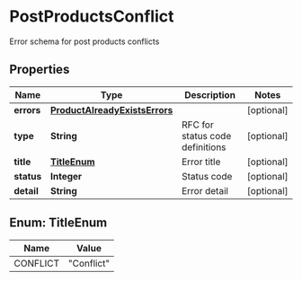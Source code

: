 

# PostProductsConflict

Error schema for post products conflicts

## Properties

| Name | Type | Description | Notes |
|------------ | ------------- | ------------- | -------------|
|**errors** | [**ProductAlreadyExistsErrors**](ProductAlreadyExistsErrors.md) |  |  [optional] |
|**type** | **String** | RFC for status code definitions |  [optional] |
|**title** | [**TitleEnum**](#TitleEnum) | Error title |  [optional] |
|**status** | **Integer** | Status code |  [optional] |
|**detail** | **String** | Error detail |  [optional] |



## Enum: TitleEnum

| Name | Value |
|---- | -----|
| CONFLICT | &quot;Conflict&quot; |




